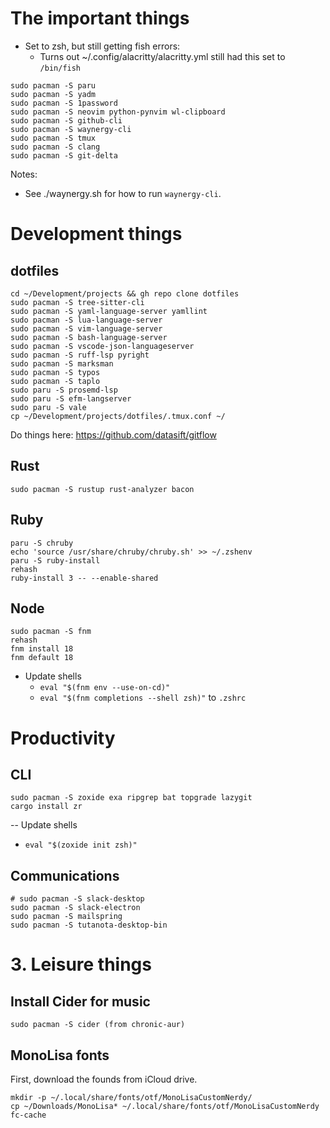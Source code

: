 # The important things

- Set to zsh, but still getting fish errors:
  - Turns out ~/.config/alacritty/alacritty.yml still had this set to `/bin/fish`

```
sudo pacman -S paru
sudo pacman -S yadm
sudo pacman -S 1password
sudo pacman -S neovim python-pynvim wl-clipboard
sudo pacman -S github-cli
sudo pacman -S waynergy-cli
sudo pacman -S tmux
sudo pacman -S clang
sudo pacman -S git-delta
```

Notes:

  - See ./waynergy.sh for how to run `waynergy-cli`.

# Development things

## dotfiles

```
cd ~/Development/projects && gh repo clone dotfiles
sudo pacman -S tree-sitter-cli
sudo pacman -S yaml-language-server yamllint
sudo pacman -S lua-language-server
sudo pacman -S vim-language-server
sudo pacman -S bash-language-server
sudo pacman -S vscode-json-languageserver
sudo pacman -S ruff-lsp pyright
sudo pacman -S marksman
sudo pacman -S typos
sudo pacman -S taplo
sudo paru -S prosemd-lsp
sudo paru -S efm-langserver
sudo paru -S vale
cp ~/Development/projects/dotfiles/.tmux.conf ~/
```

Do things here: https://github.com/datasift/gitflow

## Rust

```
sudo pacman -S rustup rust-analyzer bacon
```

## Ruby

```
paru -S chruby
echo 'source /usr/share/chruby/chruby.sh' >> ~/.zshenv
paru -S ruby-install
rehash
ruby-install 3 -- --enable-shared
```

## Node

```
sudo pacman -S fnm
rehash
fnm install 18
fnm default 18
```

- Update shells
  - `eval "$(fnm env --use-on-cd)"`
  - `eval "$(fnm completions --shell zsh)"` to `.zshrc`

# Productivity

## CLI

```
sudo pacman -S zoxide exa ripgrep bat topgrade lazygit
cargo install zr
```

-- Update shells
  - `eval "$(zoxide init zsh)"`

## Communications

```
# sudo pacman -S slack-desktop
sudo pacman -S slack-electron
sudo pacman -S mailspring
sudo pacman -S tutanota-desktop-bin
```

# 3. Leisure things

## Install Cider for music

```
sudo pacman -S cider (from chronic-aur)
```

## MonoLisa fonts

First, download the founds from iCloud drive.

```
mkdir -p ~/.local/share/fonts/otf/MonoLisaCustomNerdy/
cp ~/Downloads/MonoLisa* ~/.local/share/fonts/otf/MonoLisaCustomNerdy
fc-cache
```
